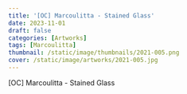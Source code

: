 ```yaml
---
title: '[OC] Marcoulitta - Stained Glass'
date: 2023-11-01
draft: false
categories: [Artworks]
tags: [Marcoulitta]
thumbnail: /static/image/thumbnails/2021-005.png
cover: /static/image/artworks/2021-005.jpg
---
```

[OC] Marcoulitta - Stained Glass
